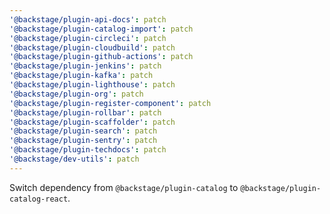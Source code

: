 ```yaml
---
'@backstage/plugin-api-docs': patch
'@backstage/plugin-catalog-import': patch
'@backstage/plugin-circleci': patch
'@backstage/plugin-cloudbuild': patch
'@backstage/plugin-github-actions': patch
'@backstage/plugin-jenkins': patch
'@backstage/plugin-kafka': patch
'@backstage/plugin-lighthouse': patch
'@backstage/plugin-org': patch
'@backstage/plugin-register-component': patch
'@backstage/plugin-rollbar': patch
'@backstage/plugin-scaffolder': patch
'@backstage/plugin-search': patch
'@backstage/plugin-sentry': patch
'@backstage/plugin-techdocs': patch
'@backstage/dev-utils': patch
---
```


Switch dependency from `@backstage/plugin-catalog` to `@backstage/plugin-catalog-react`.
